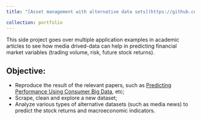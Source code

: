 ```yaml
---
title: "[Asset management with alternative data sets](https://github.com/hdlinhnguyen/Asset-management-with-alternative-data-sets)"

collection: portfolio
---
```


This side project goes over multiple application examples in academic articles to see how media drived-data can help in predicting financial market variables (trading volume, risk, future stock returns).

## Objective:
- Reproduce the result of the relevant papers, such as [Predicting Performance Using Consumer Big Data](https://scholar.harvard.edu/files/kenfroot/files/Predicting_Performance_Using_Consumer_Big_Data-Aug18.2021.pdf), etc; 
- Scrape, clean and explore a new dataset;
- Analyze various types of alternative datasets (such as media news) to predict the stock returns and macroeconomic indicators.
